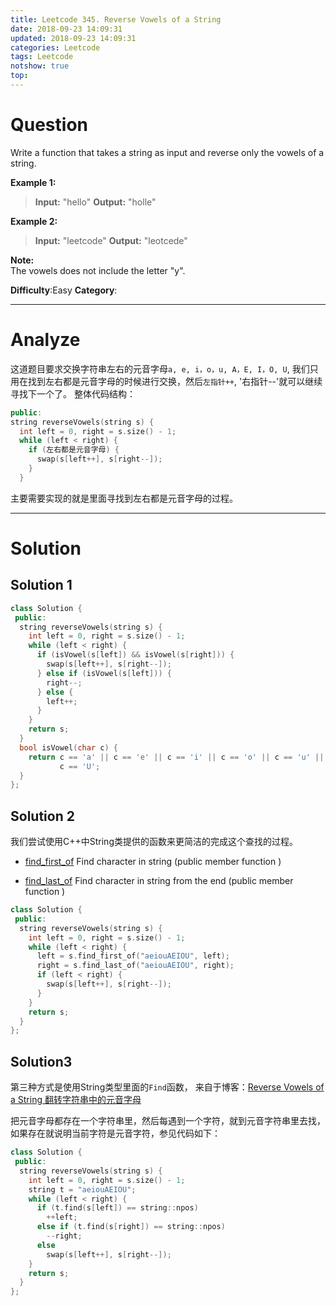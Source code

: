 ```yaml
---
title: Leetcode 345. Reverse Vowels of a String
date: 2018-09-23 14:09:31
updated: 2018-09-23 14:09:31
categories: Leetcode
tags: Leetcode
notshow: true
top:
---
```


# Question

Write a function that takes a string as input and reverse only the vowels of a string.

**Example 1:**

>**Input:** "hello"
>**Output:** "holle"

**Example 2:**

>**Input:** "leetcode"
>**Output:** "leotcede"

**Note:**  
The vowels does not include the letter "y".

**Difficulty**:Easy
**Category**:  
<!--more-->
******

# Analyze

这道题目要求交换字符串左右的元音字母`a, e, i，o，u, A，E, I，O, U`, 我们只用在找到左右都是元音字母的时候进行交换，然后`左指针++`, '右指针--'就可以继续寻找下一个了。
整体代码结构：

```cpp
public:
string reverseVowels(string s) {
  int left = 0, right = s.size() - 1;
  while (left < right) {
    if (左右都是元音字母) {
      swap(s[left++], s[right--]);
    }
  }
```

主要需要实现的就是里面寻找到左右都是元音字母的过程。

******

# Solution

## Solution 1

```cpp
class Solution {
 public:
  string reverseVowels(string s) {
    int left = 0, right = s.size() - 1;
    while (left < right) {
      if (isVowel(s[left]) && isVowel(s[right])) {
        swap(s[left++], s[right--]);
      } else if (isVowel(s[left])) {
        right--;
      } else {
        left++;
      }
    }
    return s;
  }
  bool isVowel(char c) {
    return c == 'a' || c == 'e' || c == 'i' || c == 'o' || c == 'u' || c == 'A' || c == 'E' || c == 'I' || c == 'O' ||
           c == 'U';
  }
};
```

## Solution 2

我们尝试使用C++中String类提供的函数来更简洁的完成这个查找的过程。

- [find_first_of](http://www.cplusplus.com/reference/string/string/find_first_of/) Find character in string  (public member function )

- [find_last_of](http://www.cplusplus.com/reference/string/string/find_last_of/) Find character in string from the end  (public member function )

```cpp
class Solution {
 public:
  string reverseVowels(string s) {
    int left = 0, right = s.size() - 1;
    while (left < right) {
      left = s.find_first_of("aeiouAEIOU", left);
      right = s.find_last_of("aeiouAEIOU", right);
      if (left < right) {
        swap(s[left++], s[right--]);
      }
    }
    return s;
  }
};
```

## Solution3

第三种方式是使用String类型里面的`Find`函数， 来自于博客：[Reverse Vowels of a String 翻转字符串中的元音字母](http://www.cnblogs.com/grandyang/p/5426682.html)

把元音字母都存在一个字符串里，然后每遇到一个字符，就到元音字符串里去找，如果存在就说明当前字符是元音字符，参见代码如下：

```cpp
class Solution {
 public:
  string reverseVowels(string s) {
    int left = 0, right = s.size() - 1;
    string t = "aeiouAEIOU";
    while (left < right) {
      if (t.find(s[left]) == string::npos)
        ++left;
      else if (t.find(s[right]) == string::npos)
        --right;
      else
        swap(s[left++], s[right--]);
    }
    return s;
  }
};
```